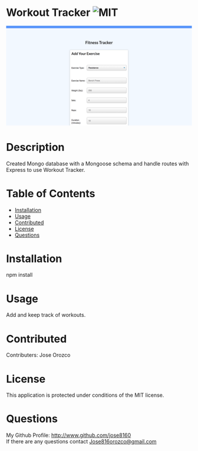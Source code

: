 # Workout Tracker ![MIT](https://img.shields.io/badge/license-MIT-blue.svg)

![Screenshot](ScreenShot.png)

# Description

Created Mongo database with a Mongoose schema and handle routes with Express to use Workout Tracker.

# Table of Contents

- [Installation](#installation)
- [Usage](#usage)
- [Contributed](#contributed)
- [License](#license)
- [Questions](#questions)

# Installation

npm install

# Usage

Add and keep track of workouts.

# Contributed

Contributers: Jose Orozco

# License

This application is protected under conditions of the MIT license.

# Questions

My Github Profile: http://www.github.com/jose8160  
 If there are any questions contact
Jose816orozco@gmail.com
